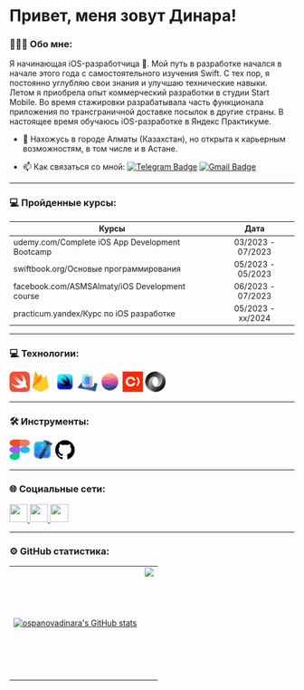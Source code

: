 # Привет, меня зовут Динара!

### 👩🏻‍💻 Обо мне:
Я начинающая iOS-разработчица . Мой путь в разработке начался в начале этого года с самостоятельного изучения Swift. С тех пор, я постоянно углубляю свои знания и улучшаю технические навыки. Летом я приобрела опыт коммерческий разработки в студии Start Mobile. Во время стажировки разрабатывала часть функционала приложения по трансграничной доставке посылок в другие страны. В настоящее время обучаюсь iOS-разработке в Яндекс Практикуме. 


* 📍 Нахожусь в городе Алматы (Казахстан), но открыта к карьерным возможностям, в том числе и в Астане.
        
*  📫 Как связаться со мной: [![Telegram Badge](https://img.shields.io/badge/-ospanovadinara-blue?style=flat&logo=Telegram&logoColor=white)](https://t.me/sheisdi) [![Gmail Badge](https://img.shields.io/badge/-gmail-red?style=flat&logo=Gmail&logoColor=white)](mailto:dinaraosspanova@gmail.com)

 ---
### 💻 Пройденные курсы:

| Курсы                                                           | Дата              |
| ----------------------------------------------------------------| :---------------: |
| udemy.com/Complete iOS App Development Bootcamp                 | 03/2023 - 07/2023 |
| swiftbook.org/Основые программирования                          | 05/2023 - 05/2023 |
| facebook.com/ASMSAlmaty/iOS Development course                  | 06/2023 - 07/2023 |
| practicum.yandex/Курс по iOS разработке                         | 05/2023 - xx/2024 |

  ---
  
  ### 💻 Технологии: 
<p align="left">
<img src= Assets/swift.png width="36" height="36" /></a>
<img src= Assets/firebase.png width="36" height="36" /></a>
<img src= Assets/swiftui.png width="36" height="36"/></a>
<img src= Assets/coredata.png width="36" height="36"/></a>
<img src= Assets/realm.png width="36" height="36"/></a>
<img src= Assets/cocoapods.png width="36" height="36"/></a>
<img src= Assets/json.png width="36" height="36"/></a>

---

  ### 🛠 Инструменты: 
<img src= Assets/figma.png width="36" height="36" /></a>
<img src= Assets/xcode.png width="36" height="36" /></a>
<img src= Assets/github.png width="36" height="36"/></a>

---

### 🌐 Социальные сети:
 <p align="left">
 <a href="https://www.github.com/ospanovadinara" target="_blank" rel="noreferrer">
 <picture><source media="(prefers-color-scheme: dark)" srcset="https://raw.githubusercontent.com/danielcranney/readme-generator/main/public/icons/socials/github-dark.svg" /><source media="(prefers-color-scheme: light)" srcset="https://raw.githubusercontent.com/danielcranney/readme-generator/main/public/icons/socials/github.svg" /><img src="https://raw.githubusercontent.com/danielcranney/readme-generator/main/public/icons/socials/github.svg" width="32" height="32" /></picture>
 </a>
<a href="http://www.instagram.com/osspanova.dinara" target="_blank" rel="noreferrer"><picture><source media="(prefers-color-scheme: dark)" srcset="undefined" /><source media="(prefers-color-scheme: light)" srcset="https://raw.githubusercontent.com/danielcranney/readme-generator/main/public/icons/socials/instagram.svg" /><img src="https://raw.githubusercontent.com/danielcranney/readme-generator/main/public/icons/socials/instagram.svg" width="32" height="32" /></picture>
</a>
<a href="https://www.linkedin.com/in/dinaraosspanova" target="_blank" rel="noreferrer"><picture><source media="(prefers-color-scheme: dark)" srcset="https://raw.githubusercontent.com/danielcranney/readme-generator/main/public/icons/socials/linkedin-dark.svg" /><source media="(prefers-color-scheme: light)" srcset="https://raw.githubusercontent.com/danielcranney/readme-generator/main/public/icons/socials/linkedin.svg" /><img src="https://raw.githubusercontent.com/danielcranney/readme-generator/main/public/icons/socials/linkedin.svg" width="32" height="32" /></picture>
</a>
 </p>

---

### ⚙️ GitHub статистика:
<table>
  <tr>
  <td>
<a href="http://www.github.com/ospanovadinara"><img src="https://github-readme-stats.vercel.app/api?username=ospanovadinara&show_icons=true&hide=stars,contribs&count_private=true&title_color=3382ed&text_color=000000&icon_color=3382ed&bg_color=ffffff&hide_border=true&show_icons=true" alt="ospanovadinara's GitHub stats" /></a>
      </td>
    <td>
<a href="http://www.github.com/ospanovadinara"><img height="195px" align="right" src="https://github-readme-streak-stats.herokuapp.com/?user=ospanovadinara&stroke=000000&background=ffffff&ring=3382ed&fire=3382ed&currStreakNum=000000&currStreakLabel=3382ed&sideNums=000000&sideLabels=000000&dates=000000&hide_border=true" /></a>
  </td>
  </tr>
</table>
